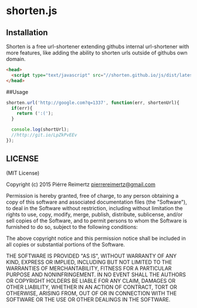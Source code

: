 shorten.js
================

## Installation

Shorten is a free url-shortener extending githubs internal url-shortener with more features, like
adding the ability to shorten urls outside of githubs own domain.

```html
<head>
  <script type="text/javascript" src="//shorten.github.io/js/dist/latest/shorten.min.js"></script>
</head>

```

##Usage


```javascript
shorten.url('http://google.com?q=1337', function(err, shortenUrl){
  if(err){
    return (':(');
  }

  console.log(shortUrl);
  //http://git.io/LpZkPvEEv
});
```

## LICENSE

(MIT License)

Copyright (c) 2015 Piérre Reimertz <pierrereimertz@gmail.com>

Permission is hereby granted, free of charge, to any person obtaining
a copy of this software and associated documentation files (the
"Software"), to deal in the Software without restriction, including
without limitation the rights to use, copy, modify, merge, publish,
distribute, sublicense, and/or sell copies of the Software, and to
permit persons to whom the Software is furnished to do so, subject to
the following conditions:

The above copyright notice and this permission notice shall be
included in all copies or substantial portions of the Software.

THE SOFTWARE IS PROVIDED "AS IS", WITHOUT WARRANTY OF ANY KIND,
EXPRESS OR IMPLIED, INCLUDING BUT NOT LIMITED TO THE WARRANTIES OF
MERCHANTABILITY, FITNESS FOR A PARTICULAR PURPOSE AND
NONINFRINGEMENT. IN NO EVENT SHALL THE AUTHORS OR COPYRIGHT HOLDERS BE
LIABLE FOR ANY CLAIM, DAMAGES OR OTHER LIABILITY, WHETHER IN AN ACTION
OF CONTRACT, TORT OR OTHERWISE, ARISING FROM, OUT OF OR IN CONNECTION
WITH THE SOFTWARE OR THE USE OR OTHER DEALINGS IN THE SOFTWARE.
